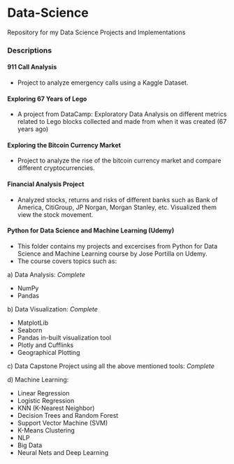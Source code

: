 # Data-Science
Repository for my Data Science Projects and Implementations

### Descriptions

#### 911 Call Analysis
* Project to analyze emergency calls using a Kaggle Dataset.

#### Exploring 67 Years of Lego
* A project from DataCamp: Exploratory Data Analysis on different metrics related to Lego blocks collected and made from when it was created (67 years ago)

#### Exploring the Bitcoin Currency Market
* Project to analyze the rise of the bitcoin currency market and compare different cryptocurrencies. 

#### Financial Analysis Project
* Analyzed stocks, returns and risks of different banks such as Bank of America, CitiGroup, JP Norgan, Morgan Stanley, etc. Visualized them view the stock movement.

#### Python for Data Science and Machine Learning (Udemy)
* This folder contains my projects and excercises from Python for Data Science and Machine Learning course by Jose Portilla on Udemy.
* The course covers topics such as:

a) Data Analysis: *Complete*
* NumPy
* Pandas

b) Data Visualization:   *Complete*     
* MatplotLib
* Seaborn
* Pandas in-built visualization tool
* Plotly and Cufflinks
* Geographical Plotting

c) Data Capstone Project using all the above mentioned tools: *Complete*
  
d) Machine Learning:

* Linear Regression
* Logistic Regression
* KNN (K-Nearest Neighbor)
* Decision Trees and Random Forest
* Support Vector Machine (SVM)
* K-Means Clustering
* NLP
* Big Data
* Neural Nets and Deep Learning

   
                                   
